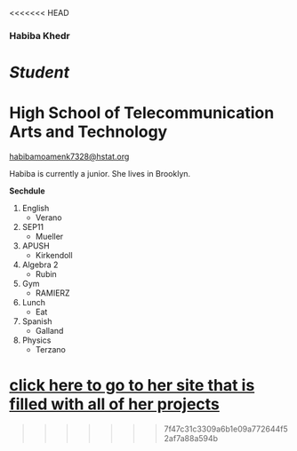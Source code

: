 <<<<<<< HEAD
### Habiba Khedr

# *Student*

# High School of Telecommunication Arts and Technology

habibamoamenk7328@hstat.org

Habiba is currently a junior. She lives in Brooklyn.

**Sechdule**
 
1. English
    * Verano
2. SEP11
    * Mueller
3. APUSH
    * Kirkendoll
4. Algebra 2
    * Rubin
5. Gym
    * RAMIERZ
6. Lunch
    * Eat
7. Spanish
    * Galland
8. Physics
    * Terzano

[click here to go to her site that is filled with all of her projects](https://sites.google.com/a/hstat.org/habibamoamenk7328sep10/)  
=======

>>>>>>> 7f47c31c3309a6b1e09a772644f52af7a88a594b
